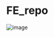 # FE_repo

![image](https://github.com/user-attachments/assets/a0746620-2494-4c1c-b1c0-5d2697e8312b)
